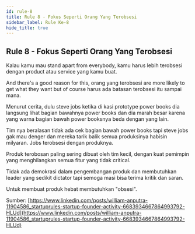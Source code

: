 ```yaml
---
id: rule-8
title: Rule 8 - Fokus Seperti Orang Yang Terobsesi
sidebar_label: Rule Ke-8
hide_title: true
---
```

## Rule 8 - Fokus Seperti Orang Yang Terobsesi

Kalau kamu mau stand apart from everybody, kamu harus lebih terobsesi dengan product atau service yang kamu buat.

And there's a good reason for this, orang yang terobsesi are more likely to get what they want but of course harus ada batasan terobsesi itu sampai mana.

Menurut cerita, dulu steve jobs ketika di kasi prototype power books dia langsung lihat bagian bawahnya power books dan dia marah besar karena yang warna bagian bawah power booksnya beda dengan yang lain.

Tim nya beralasan tidak ada cek bagian bawah power books tapi steve jobs gak mau denger dan mereka tarik balik semua produksinya habisin milyaran. Jobs terobsesi dengan produknya.

Produk terobosan paling sering dibuat oleh tim kecil, dengan kuat pemimpin yang menghilangkan semua fitur yang tidak critical.

Tidak ada demokrasi dalam pengembangan produk dan membutuhkan leader yang sedikit dictator tapi semoga masi bisa terima kritik dan saran.

Untuk membuat produk hebat membutuhkan "obsesi".

Sumber:
[https://www.linkedin.com/posts/william-anputra-11904586_startuprules-startup-founder-activity-6683934667864993792-HLUd](https://www.linkedin.com/posts/william-anputra-11904586_startuprules-startup-founder-activity-6683934667864993792-HLUd)
